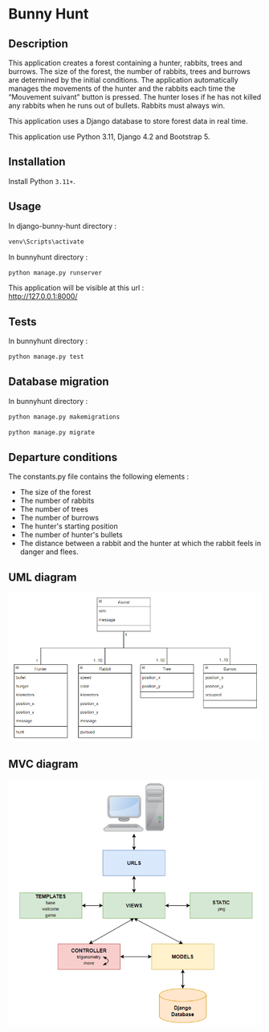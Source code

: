 # Bunny Hunt

## Description
This application creates a forest containing a hunter, rabbits, trees and burrows. The size of the forest, the number of rabbits, trees and burrows are determined by the initial conditions.
The application automatically manages the movements of the hunter and the rabbits each time the “Mouvement suivant” button is pressed. The hunter loses if he has not killed any rabbits when he runs out of bullets. Rabbits must always win.

This application uses a Django database to store forest data in real time.

This application use Python 3.11, Django 4.2 and Bootstrap 5.

## Installation

Install Python `3.11+`.

## Usage

In django-bunny-hunt directory :
```bash
venv\Scripts\activate 
```

In bunnyhunt directory :
```bash
python manage.py runserver
```
This application will be visible at this url :</br>
http://127.0.0.1:8000/

## Tests

In bunnyhunt directory :
```bash
python manage.py test 
```

## Database migration

In bunnyhunt directory :
```bash
python manage.py makemigrations
```
```bash
python manage.py migrate
```

## Departure conditions

The constants.py file contains the following elements :</br>
- The size of the forest
- The number of rabbits
- The number of trees
- The number of burrows
- The hunter's starting position
- The number of hunter's bullets
- The distance between a rabbit and the hunter at which the rabbit feels in danger and flees.

## UML diagram

![UML Diagram](bunnyhunt/bunnyapp/static/bunnyapp/UML_diagram_bunnyhunt.png)

## MVC diagram

![MVC Diagram](bunnyhunt/bunnyapp/static/bunnyapp/MVC_diagram_bunnyhunt.png)
